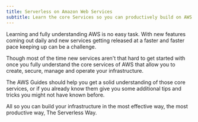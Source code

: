 ```yaml
---
title: Serverless on Amazon Web Services
subtitle: Learn the core Services so you can productively build on AWS
---
```


Learning and fully understanding AWS is no easy task. With new features coming out daily and new services getting released at a faster and faster pace keeping up can be a challenge.

Though most of the time new services aren't that hard to get started with once you fully understand the core services of AWS that allow you to create, secure, manage and operate your infrastructure.

The AWS Guides should help you get a solid understanding of those core services, or if you already know them give you some additional tips and tricks you might not have known before.

All so you can build your infrastructure in the most effective way, the most productive way, The Serverless Way.